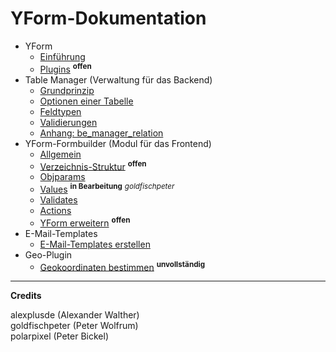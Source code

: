 # YForm-Dokumentation

- YForm
	- [Einführung](main_intro.md)
	- [Plugins](yform_plugins.md) <sup><b>offen</b></sup>
- Table Manager (Verwaltung für das Backend)
	- [Grundprinzip](table_manager_grundprinzip.md)
	- [Optionen einer Tabelle](table_manager_optionen.md)
	- [Feldtypen](table_manager_feldtypen.md)
	- [Validierungen](table_manager_validierungen.md)
	- [Anhang: be_manager_relation](table_manager_feldtypen_be-manager-relation.md)
- YForm-Formbuilder (Modul für das Frontend)
	- [Allgemein](yform_modul_allgemein.md)
	- [Verzeichnis-Struktur](yform_modul_struktur.md) <sup><b>offen</b></sup>
	- [Objparams](yform_modul_objparams.md)
	- [Values](yform_modul_values.md) <sup><b>in Bearbeitung</b></sup> <sup><i>goldfischpeter</i></sup>
	- [Validates](yform_modul_validates.md)
	- [Actions](yform_modul_actions.md)
	- [YForm erweitern](yform_modul_erweitern.md) <sup><b>offen</b></sup>
- E-Mail-Templates
	- [E-Mail-Templates erstellen](email_templates.md)
- Geo-Plugin
	- [Geokoordinaten bestimmen](geo_plugin.md) <sup><b>unvollständig</b></sup>

---

**Credits**

alexplusde (Alexander Walther)  
goldfischpeter (Peter Wolfrum)  
polarpixel (Peter Bickel)
